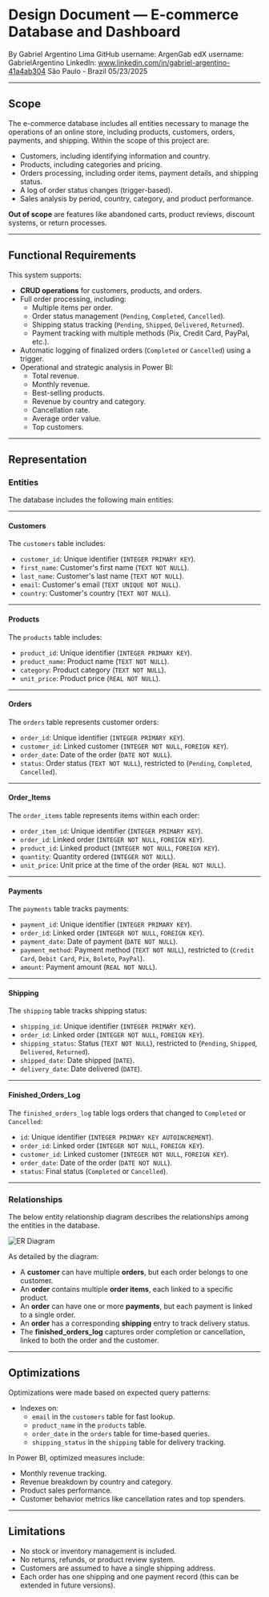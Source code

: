 # Design Document — E-commerce Database and Dashboard

By Gabriel Argentino Lima
GitHub username: ArgenGab
edX username: GabrielArgentino
LinkedIn: www.linkedin.com/in/gabriel-argentino-41a4ab304
São Paulo - Brazil
05/23/2025

---

## Scope

The e-commerce database includes all entities necessary to manage the operations of an online store, including products, customers, orders, payments, and shipping. Within the scope of this project are:

- Customers, including identifying information and country.
- Products, including categories and pricing.
- Orders processing, including order items, payment details, and shipping status.
- A log of order status changes (trigger-based).
- Sales analysis by period, country, category, and product performance.

**Out of scope** are features like abandoned carts, product reviews, discount systems, or return processes.

---

## Functional Requirements

This system supports:

- **CRUD operations** for customers, products, and orders.
- Full order processing, including:
  - Multiple items per order.
  - Order status management (`Pending`, `Completed`, `Cancelled`).
  - Shipping status tracking (`Pending`, `Shipped`, `Delivered`, `Returned`).
  - Payment tracking with multiple methods (Pix, Credit Card, PayPal, etc.).
- Automatic logging of finalized orders (`Completed` or `Cancelled`) using a trigger.
- Operational and strategic analysis in Power BI:
  - Total revenue.
  - Monthly revenue.
  - Best-selling products.
  - Revenue by country and category.
  - Cancellation rate.
  - Average order value.
  - Top customers.

---

## Representation

### Entities

The database includes the following main entities:

---

#### Customers

The `customers` table includes:

- `customer_id`: Unique identifier (`INTEGER PRIMARY KEY`).
- `first_name`: Customer's first name (`TEXT NOT NULL`).
- `last_name`: Customer's last name (`TEXT NOT NULL`).
- `email`: Customer's email (`TEXT UNIQUE NOT NULL`).
- `country`: Customer's country (`TEXT NOT NULL`).

---

#### Products

The `products` table includes:

- `product_id`: Unique identifier (`INTEGER PRIMARY KEY`).
- `product_name`: Product name (`TEXT NOT NULL`).
- `category`: Product category (`TEXT NOT NULL`).
- `unit_price`: Product price (`REAL NOT NULL`).

---

#### Orders

The `orders` table represents customer orders:

- `order_id`: Unique identifier (`INTEGER PRIMARY KEY`).
- `customer_id`: Linked customer (`INTEGER NOT NULL`, `FOREIGN KEY`).
- `order_date`: Date of the order (`DATE NOT NULL`).
- `status`: Order status (`TEXT NOT NULL`), restricted to (`Pending`, `Completed`, `Cancelled`).

---

#### Order_Items

The `order_items` table represents items within each order:

- `order_item_id`: Unique identifier (`INTEGER PRIMARY KEY`).
- `order_id`: Linked order (`INTEGER NOT NULL`, `FOREIGN KEY`).
- `product_id`: Linked product (`INTEGER NOT NULL`, `FOREIGN KEY`).
- `quantity`: Quantity ordered (`INTEGER NOT NULL`).
- `unit_price`: Unit price at the time of the order (`REAL NOT NULL`).

---

#### Payments

The `payments` table tracks payments:

- `payment_id`: Unique identifier (`INTEGER PRIMARY KEY`).
- `order_id`: Linked order (`INTEGER NOT NULL`, `FOREIGN KEY`).
- `payment_date`: Date of payment (`DATE NOT NULL`).
- `payment_method`: Payment method (`TEXT NOT NULL`), restricted to (`Credit Card`, `Debit Card`, `Pix`, `Boleto`, `PayPal`).
- `amount`: Payment amount (`REAL NOT NULL`).

---

#### Shipping

The `shipping` table tracks shipping status:

- `shipping_id`: Unique identifier (`INTEGER PRIMARY KEY`).
- `order_id`: Linked order (`INTEGER NOT NULL`, `FOREIGN KEY`).
- `shipping_status`: Status (`TEXT NOT NULL`), restricted to (`Pending`, `Shipped`, `Delivered`, `Returned`).
- `shipped_date`: Date shipped (`DATE`).
- `delivery_date`: Date delivered (`DATE`).

---

#### Finished_Orders_Log

The `finished_orders_log` table logs orders that changed to `Completed` or `Cancelled`:

- `id`: Unique identifier (`INTEGER PRIMARY KEY AUTOINCREMENT`).
- `order_id`: Linked order (`INTEGER NOT NULL`, `FOREIGN KEY`).
- `customer_id`: Linked customer (`INTEGER NOT NULL`, `FOREIGN KEY`).
- `order_date`: Date of the order (`DATE NOT NULL`).
- `status`: Final status (`Completed` or `Cancelled`).

---

### Relationships

The below entity relationship diagram describes the relationships among the entities in the database.

![ER Diagram](diagram.png)

As detailed by the diagram:

- A **customer** can have multiple **orders**, but each order belongs to one customer.
- An **order** contains multiple **order items**, each linked to a specific product.
- An **order** can have one or more **payments**, but each payment is linked to a single order.
- An **order** has a corresponding **shipping** entry to track delivery status.
- The **finished_orders_log** captures order completion or cancellation, linked to both the order and the customer.

---

## Optimizations

Optimizations were made based on expected query patterns:

- Indexes on:
  - `email` in the `customers` table for fast lookup.
  - `product_name` in the `products` table.
  - `order_date` in the `orders` table for time-based queries.
  - `shipping_status` in the `shipping` table for delivery tracking.

In Power BI, optimized measures include:

- Monthly revenue tracking.
- Revenue breakdown by country and category.
- Product sales performance.
- Customer behavior metrics like cancellation rates and top spenders.

---

## Limitations

- No stock or inventory management is included.
- No returns, refunds, or product review system.
- Customers are assumed to have a single shipping address.
- Each order has one shipping and one payment record (this can be extended in future versions).
